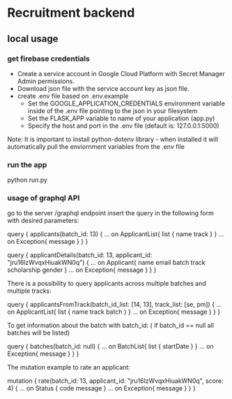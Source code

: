# Recruitment backend

## local usage
### get firebase credentials
- Create a service account in Google Cloud Platform with Secret Manager Admin permissions. 
- Download json file with the service account key as json file.
- create .env file based on .env.example
   - Set the GOOGLE_APPLICATION_CREDENTIALS environment variable inside of the .env file pointing to the json in your filesystem 
   - Set the FLASK_APP variable to name of your application (app.py)
   - Specify the host and port in the .env file (default is: 127.0.0.1:5000)

Note: It is important to install python-dotenv library - when installed it will automatically pull the enviornment variables from the .env file 

### run the app
python run.py

### usage of graphql API
go to the server /graphql endpoint 
insert the query in the following form with desired parameters:

query {
  applicants(batch_id: 13) {
	... on ApplicantList{
		list {
      name
      track
    }
	}
	... on Exception{
		message
	}
    }
  }


  
query {
  applicantDetails(batch_id: 13, applicant_id: "jru16lzWvqxHiuakWN0q") {
    ... on Applicant{
      name
      email
      batch
      track
      scholarship
      gender
    }
    ... on Exception{
        message
    }
    }
  }


There is a possibility to query applicants across multiple batches and multiple tracks:

query {
  applicantsFromTrack(batch_id_list: [14, 13], track_list: [se, pm]) {
	... on ApplicantList{
		list {
      name
      track
      batch
    }
	}
	... on Exception{
		message
	}
    }
  }



To get information about the batch with batch_id: ( if batch_id == null all batches will be listed)

query {
  batches(batch_id: null) {
    ... on BatchList{
				list {
          startDate
        }
    }
    ... on Exception{
        message
    }
    }
  }


The mutation example to rate an applicant:

  mutation {
  rate(batch_id: 13, applicant_id: "jru16lzWvqxHiuakWN0q", score: 4) {
     ... on Status {
      code
      message
    }
    ... on Exception{
        message
    }
}
}